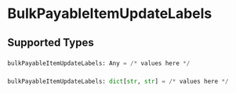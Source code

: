 # BulkPayableItemUpdateLabels


## Supported Types

### 

```python
bulkPayableItemUpdateLabels: Any = /* values here */
```

### 

```python
bulkPayableItemUpdateLabels: dict[str, str] = /* values here */
```

